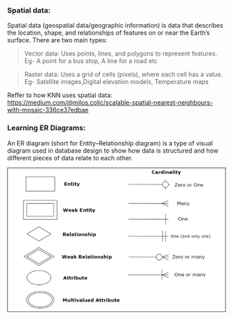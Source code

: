 ### Spatial data: 
Spatial data (geospatial data/geographic information) is data that describes the location, shape, and relationships of features on or near the Earth’s surface.
There are two main types:
> Vector data: Uses points, lines, and polygons to represent features. Eg- A point for a bus stop, A line for a road etc

> Raster data: Uses a grid of cells (pixels), where each cell has a value. Eg- Satellite images,Digital elevation models, Temperature maps

Reffer to how KNN uses spatial data: https://medium.com/@milos.colic/scalable-spatial-nearest-neighbours-with-mosaic-336ce37edbae



### Learning ER Diagrams:
An ER diagram (short for Entity–Relationship diagram) is a type of visual diagram used in database design to show how data is structured and how different pieces of data relate to each other.

![Alt Text](ER_Models/erd-symbols.jpg)
